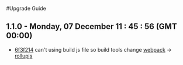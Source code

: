 #Upgrade Guide

## 1.1.0 - Monday, 07 December 11 : 45 : 56 (GMT 00:00)
- [6f3f214](../../commit/6f3f214) can't using build js file so build tools change [webpack](https://webpack.github.io/) -> [rollupjs](http://rollupjs.org/)
